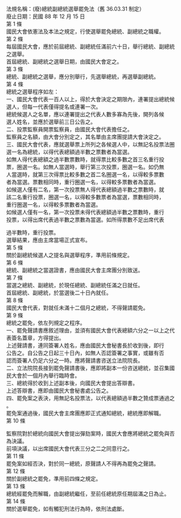 法規名稱：(廢)總統副總統選舉罷免法（舊 36.03.31 制定）  
廢止日期：民國 88 年 12 月 15 日  
第 1 條  
國民大會依憲法及本法之規定，行使選舉罷免總統、副總統之職權。  
第 2 條  
每屆國民大會，應於前屆總統、副總統任滿前六十日，舉行總統、副總統  
之選舉。  
首屆總統、副總統之選舉日期，由國民大會定之。  
第 3 條  
總統、副總統之選舉，應分別舉行，先選舉總統，再選舉副總統。  
第 4 條  
總統之選舉程序如左：  
一、國民大會代表一百人以上，得於大會決定之期限內，連署提出總統候  
選人，但每一代表僅得提名或連署一次。  
總統候選人之名單，應以連署提出之代表人數多寡為先後，開列各候  
選人姓名，並應於選舉前三日公告之。  
二、投票監察員開票監察員，由國民大會代表擔任之。  
監察員之名額，由大會分別定之，其名單由主席團提請大會決定之。  
三、國民大會代表，應就選舉票上所列之各候選人中，以無記名投票法圈  
選一名為總統，以得代表總額過半數之票數者為當選。  
如無人得代表總額之過半數票數時，就得票比較多數之首三名重行投  
票，圈選一名。如無人當選時，舉行第三次投票，圈選一名。如仍無  
人當選時，就第三次得票比較多數之首二名圈選一名，以得較多票數  
者為當選。票數相同時，重行圈選一名，以得較多票數者為當選。  
如候選人僅有二名，第一次投票無人得代表總額過半數之票數時，就  
該二名重行投票，圈選一名，以得較多數票者為當選，票數相同時，  
重行圈選一名，以得較多票數者為當選。  
如候選人僅有一名，第一次投票未得代表總額過半數之票數時，重行  
投票，以得出席代表過半數之票數為當選。如所得票數不足出席代表  


過半數時，重行投票。  
選舉結果，應由主席當場正式宣布。  
第 5 條  
關於副總統候選人之提名與選舉程序，準用前條規定。  
第 6 條  
總統、副總統之當選證書，應由國民大會主席團分別致送。  
第 7 條  
當選之總統、副總統，於現任總統、副總統任滿之日就任。  
首屆總統、副總統，於當選後二十日內就任。  
第 8 條  
國民大會代表，對就任未滿十二個月之總統，不得聲請罷免。  
第 9 條  
總統之罷免，依左列規定之程序。  
一、罷免聲請書應敘述理由，並須有國民大會代表總額六分之一以上之代  
表簽名蓋章，方得提出。  
上述聲請書，連同簽署人姓名，應由國民大會秘書長於收到後，即行  
公告之。自公告之日起三十日內，如無人否認簽署之事實，或雖有否  
認而簽署人仍足六分之一時。應將聲請書咨送立法院院長。  
二、立法院院長接到罷免聲請書後，應即將副本一份咨送總統，並召集國  
民大會於一個月內舉行臨時會。  
三、總統得於收到上述副本後，向國民大會提出答辯書。  
上述答辯書，應即由國民大會秘書處公告之。  
四、罷免案之表決，用無記名投票法，以代表總額過半數之贊成票通過之  
。  
罷免案通過後，國民大會主席團應即正式通知總統，總統應即解職。  
第 10 條  


監察院對於總統向國民大會提出彈劾案時，國民大會應將總統之罷免與否  
為決議。  
前項決議，以出席國民大會代表三分之二之同意行之。  
第 11 條  
罷免案如經否決，對於同一總統，原聲請人不得再為罷免之聲請。  
第 12 條  
關於副總統之罷免，準用前四條之規定。  
第 13 條  
總統經罷免而解職，由副總統繼任，至前任總統原任期屆滿之日為止。  
第 14 條  
關於選舉罷免，如有觸犯刑法行為時，依刑法處斷。  


